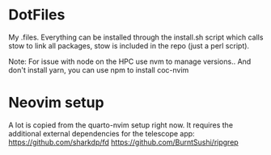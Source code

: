 # DotFiles

My .files. Everything can be installed through the install.sh script which calls stow to link all packages, stow is included in the repo (just a perl script).

Note:
For issue with node on the HPC use nvm to manage versions.. And don't install yarn, you can use npm to install coc-nvim

# Neovim setup
A lot is copied from the quarto-nvim setup right now. It requires the additional external dependencies for the telescope app:
https://github.com/sharkdp/fd
https://github.com/BurntSushi/ripgrep
